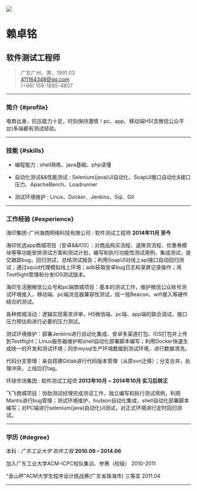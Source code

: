 ![](http://tt1535-deercv.stor.sinaapp.com/56dc8cea22098.jpg)
# 赖卓铭
## 软件测试工程师

> 广东广州，男，1991.03  
> [411164348@qq.com](411164348@qq.com)  
> (+86) 159-1885-4807

------

### 简介 {#profile}

电商出身，抗压能力十足，时刻保持激情！pc、app、移动端H5(含微信公众平台)多端都有测试经验。

------

### 技能 {#skills}

* 编程能力
  : shell熟练、java基础、php读懂

* 自动化测试&&性能测试
  : Selenium(java)UI自动化、SoapUI接口自动化&接口压力、ApacheBench、Loadrunner

* 测试环境维护
  : Linux、Docker、Jenkins、Sql、Git

------

### 工作经验 {#experience}

海印集团-广州海商网络科技有限公司
: 软件测试工程师
  __2014年11月 至今__
  
  海印优选app商城项目（安卓&&IOS）：对商品购买流程、退换货流程、优惠券模块等等功能安排测试方案和测试计划，编写和执行功能性测试用例，集成测试，提交跟踪bug，回归测试，总结测试报告；利用SoapUI对线上api接口自动回归测试；通过squid代理模拟线上环境；adb获取安卓bug日志和录屏记录操作；用Testflight管理和分发IOS测试版本。
  
  海印生活圈微信公众号和pc端商城项目：基本的测试工作，维护微信公众账号测试环境接入，移动端、pc端浏览器兼容性测试，摇一摇Beacon、wifi接入等硬件结合的测试。
  
  各种商城活动：逻辑实现需求评审，H5微信端、pc端、app端的联合调试，接口压力预估和进行必要的压力测试。
  
  测试环境维护：部署Jenkins进行自动化集成、安卓多渠道打包、IOS打包并上传到Testflight；Linux服务器维护和shell自动化部署脚本编写；利用Docker快速生成统一的开发和测试环境；同步mysql生产环境数据到测试环境，进行数据清洗。
  
  代码分支管理：亲自搭建Gitlab进行代码版本管理（从原svn迁移）；分支合并，处理冲突，上线后打tag。
  
  
环球市场集团
: 软件测试工程师
  __2013年10月 ~ 2014年10月 实习后转正__
  
  飞飞商城项目：协助测试经理完成测试工作，独立编写和执行测试用例，利用Mantis进行bug管理；测试环境维护，hudson自动化集成，shell自动化部署脚本编写；对PC端进行selenium(java)自动化UI测试，对正式环境进行定时回归测试。

------

### 学历 {#degree}

本科
: *广东工业大学 软件工程*
  __2010.09 – 2014.06__
  
  加入广东工业大学ACM-ICPC校队集训、参赛（校级）	2010-2011
  
  “金山杯”ACM大学生程序设计挑战赛(广东省珠海市) 三等奖	2011.04
  
------